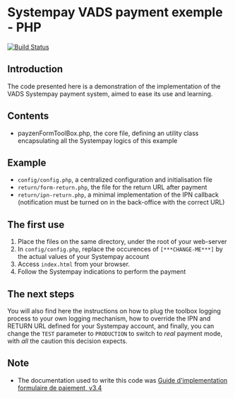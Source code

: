 # Systempay VADS payment exemple - PHP

[![Build Status](https://travis-ci.org/lyra/vads-payment-php.svg?branch=master)](https://travis-ci.org/lyra/vads-payment-php)

## Introduction
The code presented here is a demonstration of the implementation of the VADS Systempay payment system, aimed to ease its use and learning.


## Contents
* payzenFormToolBox.php, the core file, defining an utility class encapsulating all the Systempay logics of this example

## Example
* `config/config.php`, a centralized configuration and initialisation file
* `return/form-return.php`, the file for the return URL after payment
* `return/ipn-return.php`, a minimal implementation of the IPN callback (notification must be turned on in the back-office with the correct URL)

## The first use
1. Place the files on the same directory, under the root of your web-server
2. In `config/config.php`, replace the occurences of `[***CHANGE-ME***]` by the actual values of your Systempay account
3. Access `index.html` from your browser.
4. Follow the Systempay indications to perform the payment


## The next steps

You will also find here the instructions on how to plug the toolbox logging process to your own logging mechanism, how to override the IPN and RETURN URL defined for your Systempay account, and finally, you can change the `TEST` parameter to `PRODUCTION` to switch to _real_ payment mode, with *all* the caution this decision expects.



## Note
* The documentation used to write this code was [Guide d'implementation formulaire de paiement, v3.4](https://paiement.systempay.fr/doc/)


